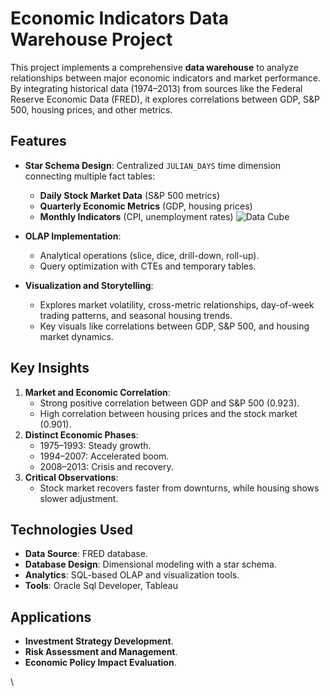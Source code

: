 
# Economic Indicators Data Warehouse Project

This project implements a comprehensive **data warehouse** to analyze relationships between major economic indicators and market performance. By integrating historical data (1974–2013) from sources like the Federal Reserve Economic Data (FRED), it explores correlations between GDP, S&P 500, housing prices, and other metrics.

## Features

- **Star Schema Design**: Centralized `JULIAN_DAYS` time dimension connecting multiple fact tables:
  - **Daily Stock Market Data** (S&P 500 metrics)
  - **Quarterly Economic Metrics** (GDP, housing prices)
  - **Monthly Indicators** (CPI, unemployment rates)
![Data Cube](images/Data%20cube.png)


- **OLAP Implementation**:
  - Analytical operations (slice, dice, drill-down, roll-up).
  - Query optimization with CTEs and temporary tables.
- **Visualization and Storytelling**:
  - Explores market volatility, cross-metric relationships, day-of-week trading patterns, and seasonal housing trends.
  - Key visuals like correlations between GDP, S&P 500, and housing market dynamics.

## Key Insights

1. **Market and Economic Correlation**:
   - Strong positive correlation between GDP and S&P 500 (0.923).
   - High correlation between housing prices and the stock market (0.901).
2. **Distinct Economic Phases**:
   - 1975–1993: Steady growth.
   - 1994–2007: Accelerated boom.
   - 2008–2013: Crisis and recovery.
3. **Critical Observations**:
   - Stock market recovers faster from downturns, while housing shows slower adjustment.

## Technologies Used

- **Data Source**: FRED database.
- **Database Design**: Dimensional modeling with a star schema.
- **Analytics**: SQL-based OLAP and visualization tools.
- **Tools**: Oracle Sql Developer, Tableau

## Applications

- **Investment Strategy Development**.
- **Risk Assessment and Management**.
- **Economic Policy Impact Evaluation**.

\

